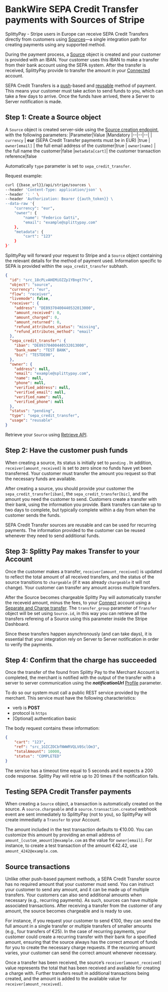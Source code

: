 # BankWire SEPA Credit Transfer payments with Sources of Stripe

SplittyPay - Stripe users in Europe can receive SEPA Credit Transfers directly from customers using  [Sources](https://stripe.com/docs/sources)—a single integration path for creating payments using any supported method.

During the payment process, a  [Source](https://stripe.com/docs/api#sources)  object is created and your customer is provided with an IBAN. Your customer uses this IBAN to make a transfer from their bank account using the SEPA system. After the transfer is received, SplittyPay provide to transfer the amount in your [Connected](https://stripe.com/docs/connect) account.

SEPA Credit Transfers is a  [push](https://stripe.com/docs/sources#pull-or-push-of-funds)-based and  [reusable](https://stripe.com/docs/sources#single-use-or-reusable)  method of payment. This means your customer must take action to send funds to you, which can take a few days to arrive. Once the funds have arrived, there a Server to Server notification is made.

## Step 1: Create a Source object
A `Source` object is created server-side using the [Source creation endpoint]([https://documenter.getpostman.com/view/1912948/SW11Xdy5?version=latest#a7079043-a0b5-4f9e-8e05-debef7b621a0](https://documenter.getpostman.com/view/1912948/SW11Xdy5?version=latest#a7079043-a0b5-4f9e-8e05-debef7b621a0)), with the following parameters:
|Parameter|Value |Mandatory
|--|--|--|
| `currency` | **eur**  (SEPA Credit Transfer payments must be in EUR) |true
| `owner[email]` | the full email address of the customer|true
| `owner[name]` | the full name the customer|false
|`metadata[cart]`| the customer transaction reference|false

Automatically `type` parameter is set to  `sepa_credit_transfer`.

Request example:
``` bash
curl {{base_url}}/api/stripe/sources \
--header 'Content-Type: application/json' \
--header ': ' \
--header 'Authorization: Bearer {{auth_token}} \
--data-raw '{
    "currency": "eur",
    "owner": {
        "name": "Federico Gatti",
        "email": "example@splittypay.com"
    },
    "metadata": {
        "cart": "123"
    }
}'
```
SplittyPay will forward your request to Stripe and a `Source` object containing the relevant details for the method of payment used. Information specific to SEPA is provided within the `sepa_credit_transfer` subhash.

``` json
{
  "id": "src_18cPLvAHEMiOZZp1YBngt7Yv",
  "object": "source",
  "currency": "eur",
  "flow": "receiver",
  "livemode": false,
  "receiver": {
    "address": "DE89370400440532013000",
    "amount_received": 0,
    "amount_charged": 0,
    "amount_returned": 0,
    "refund_attributes_status": "missing",
    "refund_attributes_method": "email"
  },
  "sepa_credit_transfer": {
    "iban": "DE89370400440532013000",
    "bank_name": "TEST BANK",
    "bic": "TESTDE00",
  },
  "owner": {
    "address": null,
    "email": "example@splittypay.com",
    "name": null,
    "phone": null,
    "verified_address": null,
    "verified_email": null,
    "verified_name": null,
    "verified_phone": null
  },
  "status": "pending",
  "type": "sepa_credit_transfer",
  "usage": "reusable"
}
```
Retrieve your `Source` using [Retrieve API]([https://documenter.getpostman.com/view/1912948/SW11Xdy5?version=latest#476c43fc-4ac6-481f-8d13-f16672def0d2](https://documenter.getpostman.com/view/1912948/SW11Xdy5?version=latest#476c43fc-4ac6-481f-8d13-f16672def0d2)).

## Step 2: Have the customer push funds

When creating a source, its status is initially set to  `pending` . In addition,  `receiver[amount_received]`  is set to zero since no funds have yet been transferred. Your customer must transfer the amount you request so that the necessary funds are available.

After creating a source, you should provide your customer the  `sepa_credit_transfer[iban]`, the  `sepa_credit_transfer[bic]`, and the amount you need the customer to send. Customers create a transfer with their bank, using the information you provide. Bank transfers can take up to two days to complete, but typically complete within a day from when the customer sends the funds.

SEPA Credit Transfer sources are reusable and can be used for recurring payments. The information provided to the customer can be reused whenever they need to send additional funds.

## Step 3: Splitty Pay makes Transfer to your Account

Once the customer makes a transfer, `receiver[amount_received]` is updated to reflect the total amount of all received transfers, and the status of the source transitions to `chargeable` (if it was already `chargeable` it will not change). Your customer can transfer any amount across multiple transfers.

After the Source becomes chargeable Splitty Pay will automatically transfer the receveid amount, minus the fees, to your [Connect](https://stripe.com/docs/connect) account using a [Separate and Charge transfer]([https://stripe.com/docs/connect/charges-transfers](https://stripe.com/docs/connect/charges-transfers)). The `transfer_group`  parameter of `Transfer` object will be set using `Source.id`, in this way you can retrieve all the transfers refereing of a Source using this parameter inside the Stripe Dashboard.

Since these transfers happen asynchronously (and can take days), it is essential that your integration rely on Server to Server notification in order to verify the payments.

## Step 4:  Confirm that the charge has succeeded

Once the transfer of the found from Splitty Pay to the Merchant Account is completed, the merchant is notified with the output of the transfer with a server to server communication using the  _**notificationUrl**_  [Profile](https://github.com/Splitty-Pay/documentation#Profile-API) parameter.

To do so our system must call a public REST service provided by the merchant. This service must have the following characteristics:

-   verb is **POST**
-   protocol is `https`
-   [Optional] authentication basic

The body request contains these information:

``` json
{
    "cart": "123",
    "ref": "src_1GICZOCbfNWWRVQLV0SclOm3",
    "totalAmount": 10000,
    "status": "COMPLETED"
}
```

The service has a timeout time equal to 5 seconds and it expects a 200 code response. Splitty Pay will retrie up to 20 times if the notification fails.

## Testing SEPA Credit Transfer payments
When creating a  `Source`  object, a transaction is automatically created on the source. A  `source.chargeable`  and a  `source.transaction.created`  webhook event are sent immediately to SplittyPay (not to you), so SplittyPay will create immediatly a `Transfer` to your Account.

The amount included in the test transaction defaults to €10.00. You can customize this amount by providing an email address of  `amount_[custom_amount]@example.com`  as the value for  `owner[email]`. For instance, to create a test transaction of the amount €42.42, use  `amount_4242@example.com`.

## Source transactions
Unlike other push-based payment methods, a SEPA Credit Transfer source has no required amount that your customer must send. You can instruct your customer to send any amount, and it can be made up of multiple transfers. Your customers can also send additional amounts when necessary (e.g., recurring payments). As such, sources can have multiple associated transactions. After receiving a transfer from the customer of any amount, the source becomes chargeable and is ready to use.

For instance, if you request your customer to send €100, they can send the full amount in a single transfer or multiple transfers of smaller amounts (e.g., four transfers of €25). In the case of recurring payments, your customer could create a recurring transfer with their bank for a specified amount, ensuring that the source always has the correct amount of funds for you to create the necessary charge requests. If the recurring amount varies, your customer can send the correct amount whenever necessary.

Once a transfer has been received, the source’s  `receiver[amount_received]`  value represents the total that has been received and available for creating a charge with. Further transfers result in additional transactions being created, and the amount is added to the available value for  `receiver[amount_received]`.
